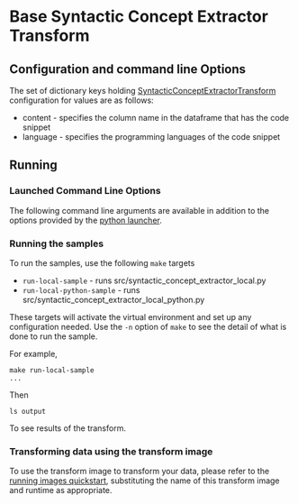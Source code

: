 # Base Syntactic Concept Extractor Transform 


## Configuration and command line Options

The set of dictionary keys holding [SyntacticConceptExtractorTransform](src/syntactic_concept_extractor_transform.py) 
configuration for values are as follows:

* content - specifies the column name in the dataframe that has the code snippet
* language - specifies the programming languages of the code snippet

## Running

### Launched Command Line Options 
The following command line arguments are available in addition to 
the options provided by 
the [python launcher](../../../../data-processing-lib/doc/python-launcher-options.md).

### Running the samples
To run the samples, use the following `make` targets

* `run-local-sample` - runs src/syntactic_concept_extractor_local.py
* `run-local-python-sample` - runs src/syntactic_concept_extractor_local_python.py

These targets will activate the virtual environment and set up any configuration needed.
Use the `-n` option of `make` to see the detail of what is done to run the sample.

For example, 
```shell
make run-local-sample
...
```
Then 
```shell
ls output
```
To see results of the transform.

### Transforming data using the transform image

To use the transform image to transform your data, please refer to the 
[running images quickstart](../../../../doc/quick-start/run-transform-image.md),
substituting the name of this transform image and runtime as appropriate.
